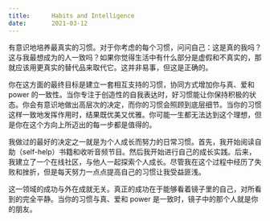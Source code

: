 ```yaml
---
title:      Habits and Intelligence
date:       2021-03-12
---
```


有意识地培养最真实的习惯。对于你考虑的每个习惯，问问自己：这是真的我吗？这与我最想成为的人一致吗？如果你觉得生活中有什么部分是虚假和不真实的，那就应该用更真实的替代品来取代它。这并非易事，但这是正确的。

你在这方面的最终目标是建立一套相互支持的习惯，协同方式增加你与真、爱和 power 的一致性。当你专注于创造性的自我表达时，好习惯能让你保持积极的状态。你会有意识地做出高层次的决定，而你的习惯会照顾到底层细节。当你的习惯这样一致地发挥作用时，结果既优美又优雅。你可能一生都无法达到这个理想，但是你在这个方向上所迈出的每一步都是值得的。

我做过的最好的决定之一就是为个人成长而努力的日常习惯。首先，我开始阅读自助（self-help）书籍和收听音频节目。然后我开始进行自己的成长实践。后来，我建立了一个在线社区，与他人一起探索个人成长。尽管我在这个过程中经历了失败和挫折，但是每天努力一点点提高自己的习惯让我受益匪浅。

这一领域的成功与外在成就无关。真正的成功在于能够看着镜子里的自己，对所看到的完全平静。当你的习惯与真、爱和 power 是一致时，镜子中的那个人就是你的朋友。

